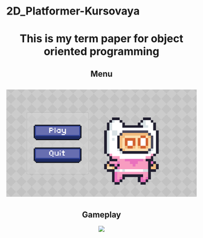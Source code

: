 # 2D_Platformer-Kursovaya
<div align="center">
  <h1>This is my term paper for object oriented programming</h1>
  <h2>Menu<h2>
  <img src="https://github.com/OKhudyakoff/2D_Platformer-Kursovaya/blob/main/Demo_For_Readme/menu.jpg"/>
  <h2>Gameplay</h2>
  <img src="https://github.com/OKhudyakoff/2D_Platformer-Kursovaya/blob/main/Demo_For_Readme/gameplay.gif"/>
</div>

